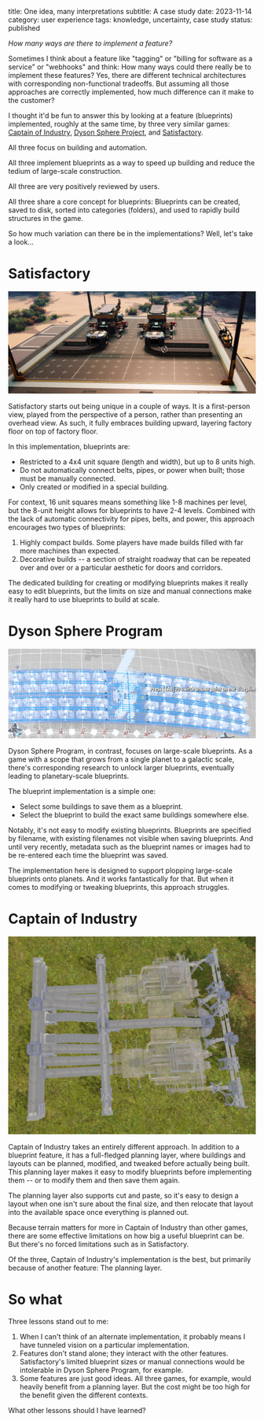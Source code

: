 title: One idea, many interpretations
subtitle: A case study
date: 2023-11-14
category: user experience
tags: knowledge, uncertainty, case study
status: published

_How many ways are there to implement a feature?_

Sometimes I think about a feature like "tagging" or "billing for software as a service" or "webhooks" and think: How many ways could there really be to implement these features? Yes, there are different technical architectures with corresponding non-functional tradeoffs. But assuming all those approaches are correctly implemented, how much difference can it make to the customer?

I thought it'd be fun to answer this by looking at a feature (blueprints) implemented, roughly at the same time, by three very similar games: [Captain of Industry](https://www.captain-of-industry.com/), [Dyson Sphere Project](https://store.steampowered.com/app/1366540/Dyson_Sphere_Program/), and [Satisfactory](https://www.satisfactorygame.com/).


All three focus on building and automation.

All three implement blueprints as a way to speed up building and reduce the tedium of large-scale construction.

All three are very positively reviewed by users.

All three share a core concept for blueprints: Blueprints can be created, saved to disk, sorted into categories (folders), and used to rapidly build structures in the game.

So how much variation can there be in the implementations? Well, let's take a look...

# Satisfactory

![Example blueprint in Satisfactory](images/blueprint-satisfactory.png "Blueprints: Satisfactory")

Satisfactory starts out being unique in a couple of ways. It is a first-person view, played from the perspective of a person, rather than presenting an overhead view. As such, it fully embraces building upward, layering factory floor on top of factory floor.

In this implementation, blueprints are:

* Restricted to a 4x4 unit square (length and width), but up to 8 units high.
* Do not automatically connect belts, pipes, or power when built; those must be manually connected.
* Only created or modified in a special building.

For context, 16 unit squares means something like 1-8 machines per level, but the 8-unit height allows for blueprints to have 2-4 levels. Combined with the lack of automatic connectivity for pipes, belts, and power, this approach encourages two types of blueprints:

1. Highly compact builds. Some players have made builds filled with far more machines than expected.
2. Decorative builds -- a section of straight roadway that can be repeated over and over or a particular aesthetic for doors and corridors.

The dedicated building for creating or modifying blueprints makes it really easy to edit blueprints, but the limits on size and manual connections make it really hard to use blueprints to build at scale.

# Dyson Sphere Program

![Example blueprint in Dyson Sphere Program](images/blueprint-dyson-sphere-program.png "Blueprints: Dyson Sphere Program")

Dyson Sphere Program, in contrast, focuses on large-scale blueprints. As a game with a scope that grows from a single planet to a galactic scale, there's corresponding research to unlock larger blueprints, eventually leading to planetary-scale blueprints.

The blueprint implementation is a simple one:
* Select some buildings to save them as a blueprint.
* Select the blueprint to build the exact same buildings somewhere else.

Notably, it's not easy to modify existing blueprints. Blueprints are specified by filename, with existing filenames not visible when saving blueprints. And until very recently, metadata such as the blueprint names or images had to be re-entered each time the blueprint was saved.

The implementation here is designed to support plopping large-scale blueprints onto planets. And it works fantastically for that. But when it comes to modifying or tweaking blueprints, this approach struggles.

# Captain of Industry

![Example blueprint in Captain of Industry](images/blueprint-captain-of-industry.png "Blueprints: Captain of Industry")

Captain of Industry takes an entirely different approach. In addition to a blueprint feature, it has a full-fledged planning layer, where buildings and layouts can be planned, modified, and tweaked before actually being built. This planning layer makes it easy to modify blueprints before implementing them -- or to modify them and then save them again.

The planning layer also supports cut and paste, so it's easy to design a layout when one isn't sure about the final size, and then relocate that layout into the available space once everything is planned out.

Because terrain matters for more in Captain of Industry than other games, there are some effective limitations on how big a useful blueprint can be. But there's no forced limitations such as in Satisfactory.

Of the three, Captain of Industry's implementation is the best, but primarily because of another feature: The planning layer.

# So what

Three lessons stand out to me:

1. When I can't think of an alternate implementation, it probably means I have tunneled vision on a particular implementation.
2. Features don't stand alone; they interact with the other features. Satisfactory's limited blueprint sizes or manual connections would be intolerable in Dyson Sphere Program, for example.
3. Some features are just good ideas. All three games, for example, would heavily benefit from a planning layer. But the cost might be too high for the benefit given the different contexts.

What other lessons should I have learned?
